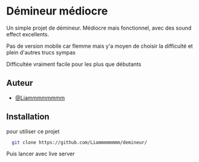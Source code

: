 
# Démineur médiocre

Un simple projet de démineur. Médiocre mais fonctionnel, avec des sound effect excellents.

Pas de version mobile car flemme mais y'a moyen de choisir la difficulté et plein d'autres trucs sympas

Difficultée vraiment facile pour les plus que débutants



## Auteur

- [@Liammmmmmmm](https://www.github.com/Liammmmmmmm)


## Installation

pour utiliser ce projet

```bash
  git clone https://github.com/Liammmmmmmm/demineur/
```
Puis lancer avec live server
